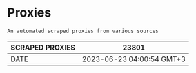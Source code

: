 # Proxies
    An automated scraped proxies from various sources

| SCRAPED PROXIES | 23801            |
|-----------------|---------------------------|
| DATE            | 2023-06-23 04:00:54 GMT+3          |